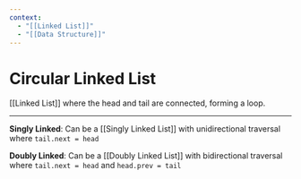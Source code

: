 ```yaml
---
context:
  - "[[Linked List]]"
  - "[[Data Structure]]"
---
```


# Circular Linked List

[[Linked List]] where the head and tail are connected, forming a loop.

---

**Singly Linked**: Can be a [[Singly Linked List]] with unidirectional traversal where `tail.next = head`

**Doubly Linked**: Can be a [[Doubly Linked List]] with bidirectional traversal where `tail.next = head` and `head.prev = tail`
